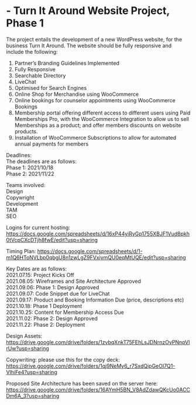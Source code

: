 # - Turn It Around Website Project, Phase 1

The project entails the development of a new WordPress website, for the business Turn It Around. The website should be fully responsive and include the following: 
1. Partner’s Branding Guidelines Implemented  
2. Fully Responsive 
3. Searchable Directory 
4. LiveChat
5. Optimised for Search Engines
6. Online Shop for Merchandise using WooCommerce
7. Online bookings for counselor appointments using WooCommerce Bookings 
8. Membership portal offering different access to different users using Paid Memberships Pro, with the WooCommerce Integration to allow us to sell Memberships as a product; and offer members discounts on website products.  
9. Installation of WooCommerce Subscriptions to allow for automated annual payments for members

Deadlines: <br>
The deadlines are as follows:<br>
Phase 1: 2021/10/18<br>
Phase 2: 2021/11/22<br>

Teams involved: <br>
Design<br>
Copywright<br>
Development<br>
TAM<br>
SEO<br>

Logins for current hosting:
https://docs.google.com/spreadsheets/d/16xP44yiRyGp1755XBJF1Vud8pkh0tVcpCXcDTjh8fwE/edit?usp=sharing 

Timing Plan: https://docs.google.com/spreadsheets/d/1-m1Q6HToNVLbp0qbgU8n1zwLgZ9FVxiymQU0eqMtUQE/edit?usp=sharing 

Key Dates are as follows: </br>
2021.07.15: Project Kicks Off </br>
2021.08.05: Wireframes and Site Architecture Approved</br>
2021.09.06: Phase 1: Design Approved</br>
2021.09.07: Code Snippet due for LiveChat</br>
2021.09.17: Product and Booking Information Due (price, descriptions etc)</br>
2021.10.18: Phase 1 Deployment</br>
2021.10.25: Content for Membership Access Due</br>
2021.11.02: Phase 2: Design Approved</br>
2021.11.22: Phase 2: Deployment</br>

Design Assets: 
https://drive.google.com/drive/folders/1zvbqXnkT75FEhLsJDNrnzOvPNnpVlrUw?usp=sharing 

Copywriting: please use this for the copy deck:
https://drive.google.com/drive/folders/1qj9NeMy6_r7SxdQipGeOI7Q1-VlhiFe4?usp=sharing 

Proposed Site Architecture has been saved on the server here: 
https://drive.google.com/drive/folders/16AYmH5BN_V8AdZdawQKcUo0ACCDm6A_3?usp=sharing 

